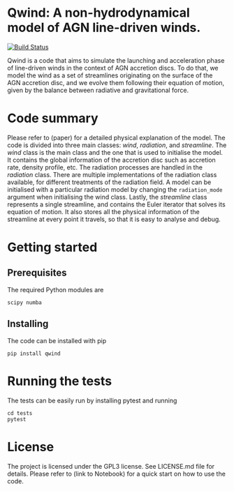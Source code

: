 Qwind: A non-hydrodynamical model of AGN line-driven winds.
===========================================================

[![Build Status](https://travis-ci.org/arnauqb/qwind.svg?branch=master)](https://travis-ci.org/arnauqb/qwind)

Qwind is a code that aims to simulate the launching and acceleration phase of line-driven winds in the context of AGN accretion discs. To do that, we model the wind as a set of streamlines originating on the surface of the AGN accretion disc, and we evolve them following their equation of motion, given by the balance between radiative and gravitational force.

Code summary
============

Please refer to (paper) for a detailed physical explanation of the model. The code is divided into three main classes: <em>wind</em>, <em>radiation</em>, and <em>streamline</em>. The <em>wind</em> class is the main class and the one that is used to initialise the model. It contains the global information of the accretion disc such as accretion rate, density profile, etc. The radiation processes are handled in the <em>radiation</em> class. There are multiple implementations of the radiation class available, for different treatments of the radiation field. A model can be initialised with a particular radiation model by changing the ``radiation_mode`` argument when initialising the wind class. Lastly, the <em>streamline</em> class represents a single streamline, and contains the Euler iterator that solves its equation of motion. It also stores all the physical information of the streamline  at every point it travels, so that it is easy to analyse and debug.

Getting started
===============

Prerequisites
-------------

The required Python modules are

``
scipy
numba
``

Installing
----------

The code can be installed with pip

```
pip install qwind
```

Running the tests
=================

The tests can be easily run by installing pytest and running

```
cd tests
pytest
```

License
=======

The project is licensed under the GPL3 license. See LICENSE.md file for details.
Please refer to (link to Notebook) for a quick start on how to use the code.

























